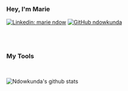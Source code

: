 ### Hey, I'm Marie
<!--
badges: contact/socials
-->
[![Linkedin: marie ndow](https://img.shields.io/badge/-mariendow-blue?style=flat-square&logo=Linkedin&logoColor=white&link=https://www.linkedin.com/in/mariendow/)](https://www.linkedin.com/in/mariendow/)
[![GitHub ndowkunda](https://img.shields.io/github/followers/ndowkunda?label=follow&style=social)](https://github.com/ndowkunda)

<br>

<!--
About me text

- 🔭 I’m currently working on ...
- 🌱 I’m currently learning ...
- 👯 I’m looking to collaborate on ...
- 🤔 I’m looking for help with ...
- 💬 Ask me about ...
- 📫 How to reach me: 
- 😄 Pronouns: ...
- ⚡ Fun fact: ...
-->

<br>

### My Tools 
<!--
Tech I have experience using...

-->

<br>

![Ndowkunda's github stats](https://github-readme-stats.vercel.app/api?username=ndowkunda&show_icons=true&title_color=fff&icon_color=f3bc77&text_color=9f9f9f&bg_color=151515)
